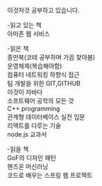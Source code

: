 이것저것 공부하고 있습니다.

-읽고 있는 책
<br>아마존 웹 서비스

-읽은 책
<br>종만북(코테 공부하며 가끔 찾아봄)
<br>운영체제(복습해야함)
<br>컴퓨터 네트워킹 하향식 접근
<br>팀 개발을 위한 GIT,GITHUB
<br>이것이 자바다
<br>소프트웨어 공학의 모든 것
<br>C++ programming
<br>관계형 데이터베이스 실전 입문
<br>리액트를 다루는 기술
<br>node.js 교과서

-읽을 책
<br>GoF의 디자인 패턴
<br>핸즈온 머신러닝
<br>코드로 배우는 스프링 웹 프로젝트

